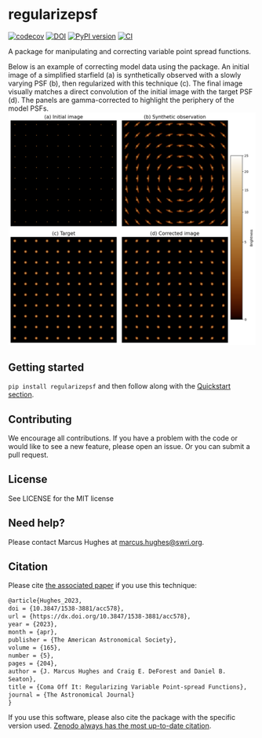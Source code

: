 # regularizepsf
[![codecov](https://codecov.io/gh/punch-mission/regularizepsf/branch/main/graph/badge.svg?token=pn4NTO70I9)](https://codecov.io/gh/punch-mission/regularizepsf)
[![DOI](https://zenodo.org/badge/555583385.svg)](https://zenodo.org/badge/latestdoi/555583385)
[![PyPI version](https://badge.fury.io/py/regularizepsf.svg)](https://badge.fury.io/py/regularizepsf)
[![CI](https://github.com/punch-mission/regularizepsf/actions/workflows/ci.yml/badge.svg)](https://github.com/punch-mission/regularizepsf/actions/workflows/ci.yml)

A package for manipulating and correcting variable point spread functions.

Below is an example of correcting model data using the package. An initial image of a simplified starfield (a) is synthetically observed with a slowly
varying PSF (b), then regularized with this technique (c). The final image visually matches a direct convolution of
the initial image with the target PSF (d). The panels are gamma-corrected to highlight the periphery of the model PSFs.
![Example result image](model_example.png)

## Getting started

`pip install regularizepsf` and then follow along with the [Quickstart section](https://punch-mission.github.io/regularizepsf/quickstart.html).

## Contributing
We encourage all contributions. If you have a problem with the code or would like to see a new feature, please open an issue. Or you can submit a pull request.

## License
See LICENSE for the MIT license

## Need help?
Please contact Marcus Hughes at [marcus.hughes@swri.org](mailto:marcus.hughes@swri.org).

## Citation
Please cite [the associated paper](https://iopscience.iop.org/article/10.3847/1538-3881/acc578) if you use this technique:

```
@article{Hughes_2023,
doi = {10.3847/1538-3881/acc578},
url = {https://dx.doi.org/10.3847/1538-3881/acc578},
year = {2023},
month = {apr},
publisher = {The American Astronomical Society},
volume = {165},
number = {5},
pages = {204},
author = {J. Marcus Hughes and Craig E. DeForest and Daniel B. Seaton},
title = {Coma Off It: Regularizing Variable Point-spread Functions},
journal = {The Astronomical Journal}
}
```

If you use this software, please also cite the package with the specific version used. [Zenodo always has the most up-to-date citation](https://zenodo.org/records/10066960).
